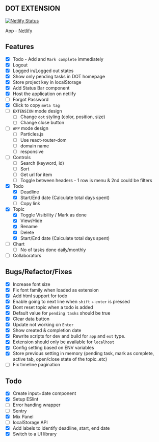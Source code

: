 ## DOT EXTENSION

[![Netlify Status](https://api.netlify.com/api/v1/badges/b3597871-5967-40c9-9466-781bfff4b030/deploy-status)](https://app.netlify.com/sites/dot-extension/deploys)

App - [Netlify](https://dot-extension.netlify.app)

## Features

- [x] Todo - Add and `Mark complete` immediately
- [x] Logout
- [x] Logged in/Logged out states
- [x] Show only pending tasks in DOT homepage
- [x] Store project key in localStorage
- [x] Add Status Bar component
- [x] Host the application on netlify
- [ ] Forgot Password
- [x] Click to copy `meta tag`
- [ ] `EXTENSION` mode design
  - [ ] Change `dot` styling (color, position, size)
  - [ ] Change close button
- [ ] `APP` mode design
  - [ ] Particles.js
  - [ ] Use react-router-dom
  - [ ] domain name
  - [ ] responsive
- [ ] Controls
  - [ ] Search (keyword, id)
  - [ ] Sort
  - [ ] Get url for item
  - [ ] Toggle between headers - 1 row is menu & 2nd could be filters
- [x] Todo
  - [x] Deadline
  - [x] Start/End date (Calculate total days spent)
  - [ ] Copy link
- [x] Topic
  - [x] Toggle Visibility / Mark as done
  - [x] View/Hide
  - [x] Rename
  - [x] Delete
  - [x] Start/End date (Calculate total days spent)
- [ ] Chart
  - [ ] No of tasks done daily/monthly
- [ ] Collaborators

## Bugs/Refactor/Fixes

- [x] Increase font size
- [x] Fix font family when loaded as extension
- [x] Add html support for todo
- [x] Enable going to next line when `shift` + `enter` is pressed
- [x] Dont reset topic when a todo is added
- [x] Default value for `pending tasks` should be true
- [x] Clear data button
- [x] Update not working on `Enter`
- [x] Show created & completion date
- [x] Rewrite scripts for dev and build for `app` and `ext` type.
- [x] Extension should only be available for `localhost`
- [x] Config setting based on ENV variables
- [x] Store previous setting in memory (pending task, mark as complete, active tab, open/close state of the topic..etc)
- [ ] Fix timeline pagination

## Todo

- [x] Create input=date component
- [x] Setup ESlint
- [ ] Error handing wrapper
- [ ] Sentry
- [x] Mix Panel
- [ ] localStorage API
- [x] Add labels to identify deadline, start, end date
- [x] Switch to a UI library
